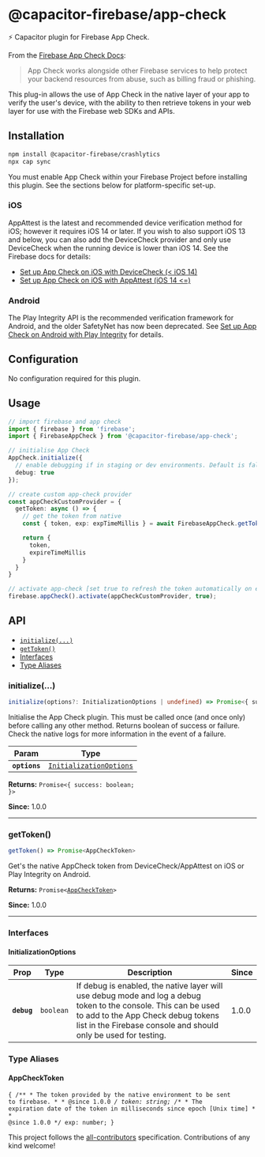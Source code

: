 # @capacitor-firebase/app-check

⚡️ Capacitor plugin for Firebase App Check.

From the [Firebase App Check Docs](https://firebase.google.com/docs/app-check):
>App Check works alongside other Firebase services to help protect your backend resources from abuse, such as billing fraud or phishing.

This plug-in allows the use of App Check in the native layer of your app to verify the user's device, with the ability to then retrieve tokens in your web layer for use with the Firebase web SDKs and APIs.

## Installation

```bash
npm install @capacitor-firebase/crashlytics
npx cap sync
```

You must enable App Check within your Firebase Project before installing this plugin. See the sections below for platform-specific set-up.

### iOS

AppAttest is the latest and recommended device verification method for iOS; however it requires iOS 14 or later. If you wish to also support iOS 13 and below, you can also add the DeviceCheck provider and only use DeviceCheck when the running device is lower than iOS 14. See the Firebase docs for details:
- [Set up App Check on iOS with DeviceCheck (< iOS 14)](https://firebase.google.com/docs/app-check/ios/devicecheck-provider#project-setup)
- [Set up App Check on iOS with AppAttest (iOS 14 <=)](https://firebase.google.com/docs/app-check/ios/app-attest-provider#project-setup)

### Android

The Play Integrity API is the recommended verification framework for Android, and the older SafetyNet has now been deprecated. See [Set up App Check on Android with Play Integrity](https://firebase.google.com/docs/app-check/android/play-integrity-provider) for details.

## Configuration

No configuration required for this plugin.

## Usage

```typescript
// import firebase and app check
import { firebase } from 'firebase';
import { FirebaseAppCheck } from '@capacitor-firebase/app-check';

// initialise App Check
AppCheck.initialize({
  // enable debugging if in staging or dev environments. Default is false.
  debug: true
});

// create custom app-check provider
const appCheckCustomProvider = {
  getToken: async () => {
    // get the token from native
    const { token, exp: expTimeMillis } = await FirebaseAppCheck.getToken();

    return {
      token,
      expireTimeMillis
    }
  }
}

// activate app-check [set true to refresh the token automatically on expiry]
firebase.appCheck().activate(appCheckCustomProvider, true);

```

## API

<docgen-index>

* [`initialize(...)`](#initialize)
* [`getToken()`](#gettoken)
* [Interfaces](#interfaces)
* [Type Aliases](#type-aliases)

</docgen-index>

<docgen-api>
<!--Update the source file JSDoc comments and rerun docgen to update the docs below-->

### initialize(...)

```typescript
initialize(options?: InitializationOptions | undefined) => Promise<{ success: boolean; }>
```

Initialise the App Check plugin. This must be called once (and once only) before
calling any other method. Returns boolean of success or failure. Check the native logs
for more information in the event of a failure.

| Param         | Type                                                                    |
| ------------- | ----------------------------------------------------------------------- |
| **`options`** | <code><a href="#initializationoptions">InitializationOptions</a></code> |

**Returns:** <code>Promise&lt;{ success: boolean; }&gt;</code>

**Since:** 1.0.0

--------------------


### getToken()

```typescript
getToken() => Promise<AppCheckToken>
```

Get's the native AppCheck token from DeviceCheck/AppAttest on iOS or Play Integrity on Android.

**Returns:** <code>Promise&lt;<a href="#appchecktoken">AppCheckToken</a>&gt;</code>

**Since:** 1.0.0

--------------------


### Interfaces


#### InitializationOptions

| Prop        | Type                 | Description                                                                                                                                                                                                             | Since |
| ----------- | -------------------- | ----------------------------------------------------------------------------------------------------------------------------------------------------------------------------------------------------------------------- | ----- |
| **`debug`** | <code>boolean</code> | If debug is enabled, the native layer will use debug mode and log a debug token to the console. This can be used to add to the App Check debug tokens list in the Firebase console and should only be used for testing. | 1.0.0 |


### Type Aliases


#### AppCheckToken

<code>{ /** * The token provided by the native environment to be sent to firebase. * * @since 1.0.0 */ token: string; /** * The expiration date of the token in milliseconds since epoch [Unix time] * * @since 1.0.0 */ exp: number; }</code>

</docgen-api>

This project follows the [all-contributors](https://github.com/all-contributors/all-contributors) specification. Contributions of any kind welcome!
